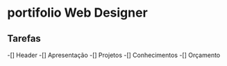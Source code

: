 # portifolio Web Designer

## Tarefas
-[] Header
-[] Apresentação
-[] Projetos
-[] Conhecimentos
-[] Orçamento
